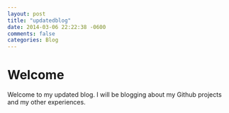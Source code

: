 ```yaml
---
layout: post
title: "updatedblog"
date: 2014-03-06 22:22:38 -0600
comments: false
categories: Blog
---
```


Welcome
==================

Welcome to my updated blog. I will be blogging about my Github projects and my other experiences.